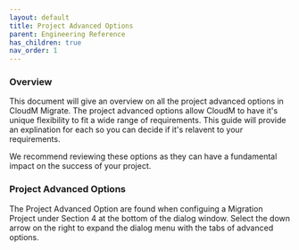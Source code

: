 ```yaml
---
layout: default
title: Project Advanced Options
parent: Engineering Reference
has_children: true
nav_order: 1
---
```

### Overview 

This document will give an overview on all the project advanced options in CloudM Migrate. The project advanced options allow CloudM to have it's unique flexibility to fit a wide range of requirements. This guide will provide an explination for each so you can decide if it's relavent to your requirements. 

We recommend reviewing these options as they can have a fundamental impact on the success of your project. 

### Project Advanced Options 

The Project Advanced Option are found when configuing a Migration Project under Section 4 at the bottom of the dialog window. Select the down arrow on the right to expand the dialog menu with the tabs of advanced options. 
